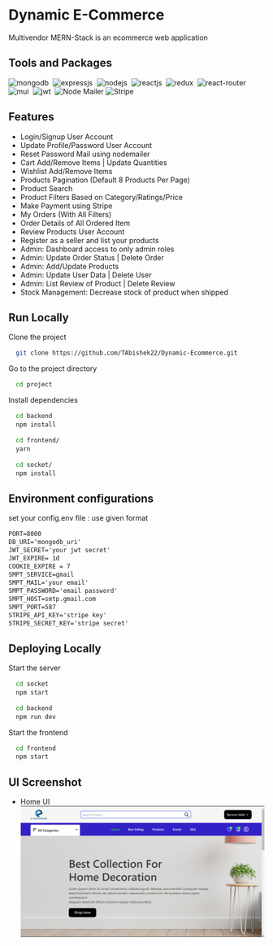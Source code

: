 # Dynamic E-Commerce

Multivendor MERN-Stack is an ecommerce web application

## Tools and Packages

![mongodb](https://img.shields.io/badge/MongoDB-4EA94B?style=for-the-badge&logo=mongodb&logoColor=white)&nbsp;
![expressjs](https://img.shields.io/badge/Express.js-000000?style=for-the-badge&logo=express&logoColor=white)&nbsp;
![nodejs](https://img.shields.io/badge/Node.js-43853D?style=for-the-badge&logo=node.js&logoColor=white)&nbsp;
![reactjs](https://img.shields.io/badge/React-20232A?style=for-the-badge&logo=react&logoColor=61DAFB)&nbsp;
![redux](https://img.shields.io/badge/Redux-593D88?style=for-the-badge&logo=redux&logoColor=white)&nbsp;
![react-router](https://img.shields.io/badge/React_Router-CA4245?style=for-the-badge&logo=react-router&logoColor=white)&nbsp;
![mui](https://img.shields.io/badge/Material--UI-0081CB?style=for-the-badge&logo=material-ui&logoColor=white)&nbsp;
![jwt](https://img.shields.io/badge/JWT-000000?style=for-the-badge&logo=JSON%20web%20tokens&logoColor=white)&nbsp;
<img src="https://velog.velcdn.com/images%2Fjch9537%2Fpost%2F7f031d06-1270-43ed-a097-f177caef37ba%2Fimage.png" height="28px" width="90px" alt="Node Mailer">
![Stripe](https://img.shields.io/badge/Stripe-626CD9?style=for-the-badge&logo=Stripe&logoColor=white)&nbsp;

## Features

-   Login/Signup User Account
-   Update Profile/Password User Account
-   Reset Password Mail using nodemailer
-   Cart Add/Remove Items | Update Quantities
-   Wishlist Add/Remove Items
-   Products Pagination (Default 8 Products Per Page)
-   Product Search
-   Product Filters Based on Category/Ratings/Price
-   Make Payment using Stripe
-   My Orders (With All Filters)
-   Order Details of All Ordered Item
-   Review Products User Account
-   Register as a seller and list your products
-   Admin: Dashboard access to only admin roles
-   Admin: Update Order Status | Delete Order
-   Admin: Add/Update Products
-   Admin: Update User Data | Delete User
-   Admin: List Review of Product | Delete Review
-   Stock Management: Decrease stock of product when shipped

## Run Locally

Clone the project

```bash
  git clone https://github.com/TAbishek22/Dynamic-Ecommerce.git
```

Go to the project directory

```bash
  cd project
```

Install dependencies

```bash
  cd backend
  npm install
```

```bash
  cd frontend/
  yarn
```

```bash
  cd socket/
  npm install
```

## Environment configurations

set your config.env file : use given format

```
PORT=8000
DB_URI='mongodb_uri'
JWT_SECRET='your jwt secret'
JWT_EXPIRE= 1d
COOKIE_EXPIRE = 7
SMPT_SERVICE=gmail
SMPT_MAIL='your email'
SMPT_PASSWORD='email password'
SMPT_HOST=smtp.gmail.com
SMPT_PORT=587
STRIPE_API_KEY='stripe key'
STRIPE_SECRET_KEY='stripe secret'
```

## Deploying Locally

Start the server

```bash
  cd socket
  npm start
```

```bash
  cd backend
  npm run dev
```

Start the frontend

```bash
  cd frontend
  npm start
```

## UI Screenshot

-   Home UI
    ![alt text](image-1.png)
